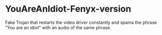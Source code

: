 # YouAreAnIdiot-Fenyx-version
Fake Trojan that restarts the video driver constantly and spams the phrase "You are an idiot" with an audio of the same phrase.
